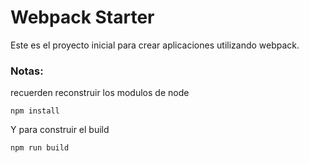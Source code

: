 # Webpack Starter

Este es el proyecto inicial para crear aplicaciones utilizando webpack.

### Notas:

recuerden reconstruir los modulos de node

```
npm install

```

Y para construir el build

```
npm run build

```
